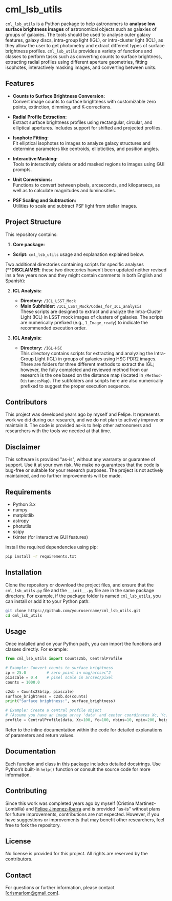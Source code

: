 # cml_lsb_utils

`cml_lsb_utils` is a Python package to help astronomers to **analyse low surface brightness images** of astronomical objects such as galaxies of groups of galaxies. The tools should be used to analyse outer galaxy features, galaxy discs, intra-group light (IGL), or intra-cluster light (ICL), as they allow the user to get photometry and extract different types of surface brightness profiles. `cml_lsb_utils` provides a variety of functions and classes to perform tasks such as converting counts to surface brightness, extracting radial profiles using different aperture geometries, fitting isophotes, interactively masking images, and converting between units.

## Features

- **Counts to Surface Brightness Conversion:**  
  Convert image counts to surface brightness with customizable zero points, extinction, dimming, and K-corrections.

- **Radial Profile Extraction:**  
  Extract surface brightness profiles using rectangular, circular, and elliptical apertures. Includes support for shifted and projected profiles.

- **Isophote Fitting:**  
  Fit elliptical isophotes to images to analyze galaxy structures and determine parameters like centroids, ellipticities, and position angles.

- **Interactive Masking:**  
  Tools to interactively delete or add masked regions to images using GUI prompts.

- **Unit Conversions:**  
  Functions to convert between pixels, arcseconds, and kiloparsecs, as well as to calculate magnitudes and luminosities.

- **PSF Scaling and Subtraction:**  
  Utilities to scale and subtract PSF light from stellar images.

## Project Structure

This repository contains:

1. **Core package:** 
  - **Script:** `cml_lsb_utils` usage and explanation explained below. 
  
Two additional directories containing scripts for specific analyses (****DISCLAIMER**: these two directories haven't been updated neither revised ins a few years now and they might contain comments in both English and Spanish):

2. **ICL Analysis:**  
   - **Directory:** `/ICL_LSST_Mock`  
   - **Main Subfolder:** `/ICL_LSST_Mock/Codes_for_ICL_analysis`  
   These scripts are designed to extract and analyze the Intra-Cluster Light (ICL) in LSST mock images of clusters of galaxies. The scripts are numerically prefixed (e.g., `1_Image_ready`) to indicate the recommended execution order.

3. **IGL Analysis:**  
   - **Directory:** `/IGL-HSC`  
   This directory contains scripts for extracting and analyzing the Intra-Group Light (IGL) in groups of galaxies using HSC PDR2 images. There are folders for three different methods to extract the IGL; however, the fully completed and reviewed method from our research is the one based on the distance map (located in `/Method-DistancesMap`). The subfolders and scripts here are also numerically prefixed to suggest the proper execution sequence. 


## Contributors

This project was developed years ago by myself and Felipe. It represents work we did during our research, and we do not plan to actively improve or maintain it. The code is provided as-is to help other astronomers and researchers with the tools we needed at that time.

## Disclaimer

This software is provided "as-is", without any warranty or guarantee of support. Use it at your own risk. We make no guarantees that the code is bug-free or suitable for your research purposes. The project is not actively maintained, and no further improvements will be made.

## Requirements

- Python 3.x
- numpy
- matplotlib
- astropy
- photutils
- scipy
- tkinter (for interactive GUI features)

Install the required dependencies using pip:

```bash
pip install -r requirements.txt
```

## Installation

Clone the repository or download the project files, and ensure that the `cml_lsb_utils.py` file and the `__init__.py` file are in the same package directory. For example, if the package folder is named `cml_lsb_utils`, you can install or add it to your Python path:

```bash
git clone https://github.com/yourusername/cml_lsb_utils.git
cd cml_lsb_utils
```

## Usage

Once installed and on your Python path, you can import the functions and classes directly. For example:

```python
from cml_lsb_utils import Counts2Sb, CentralProfile

# Example: Convert counts to surface brightness
zp = 25.0         # zero point in mag/arcsec^2
pixscale = 0.4    # pixel scale in arcsec/pixel
counts = 1000.0

c2sb = Counts2Sb(zp, pixscale)
surface_brightness = c2sb.do(counts)
print("Surface brightness:", surface_brightness)

# Example: Create a central profile object
# (Assume you have an image array 'data' and center coordinates Xc, Yc)
profile = CentralProfile(data, Xc=100, Yc=100, nbins=10, npix=200, height=5, zp=zp, pixscale=pixscale)
```

Refer to the inline documentation within the code for detailed explanations of parameters and return values.

## Documentation

Each function and class in this package includes detailed docstrings. Use Python’s built-in `help()` function or consult the source code for more information.

## Contributing

Since this work was completed years ago by myself (Cristina Martinez-Lombilla) and [Felipe Jimenez-Ibarra](https://github.com/felipeji) and is provided "as-is" without plans for future improvements, contributions are not expected. However, if you have suggestions or improvements that may benefit other researchers, feel free to fork the repository.

## License

No license is provided for this project. All rights are reserved by the contributors.

## Contact

For questions or further information, please contact [crismarlom@gmail.com].
